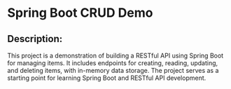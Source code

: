 # Spring Boot CRUD Demo

## Description:
This project is a demonstration of building a RESTful API using Spring Boot for managing items. It includes endpoints for creating, reading, updating, and deleting items, with in-memory data storage. The project serves as a starting point for learning Spring Boot and RESTful API development.
